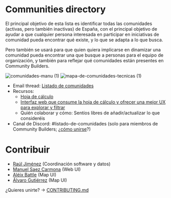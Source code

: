 # Communities directory

El principal objetivo de esta lista es identificar todas las comunidades (activas, pero también inactivas) de España, con el principal objetivo de ayudar a que cualquier persona interesada en participar en iniciativas de comunidad pueda encontrar qué existe, y lo que se adapta a lo que busca.

Pero también se usará para que quien quiera implicarse en dinamizar una comunidad pueda encontrar una que busque a personas para el equipo de organización, y también para reflejar qué comunidades están presentes en Community Builders.

![comunidades-manu (1)](https://github.com/user-attachments/assets/a735a62a-9b48-463c-a48b-1aeb903beb14)
![mapa-de-comunidades-tecnicas (1)](https://github.com/user-attachments/assets/7c57b789-f8ff-4cbb-ae62-76ad7b5d3716)

* Email thread: [Listado de comunidades](https://groups.google.com/u/1/g/community-builders-es/c/agm4LEFrZco)
* Recursos:
  * [Hoja de cálculo](https://docs.google.com/spreadsheets/d/18Rf0-3sREFosw__tQYaUmtzJNL3M-PLsm-HIqENf2Yw/edit?usp=sharing)
  * [Interfaz web que consume la hoja de cálculo y ofrecer una mejor UX para explorar y filtrar]([url](https://combuilderses.github.io/communities-directory/dist/))
  * Quién colaborar y cómo: Sentíos libres de añadir/actualizar lo que consideréis
* Canal de Discord: #listado-de-comunidades (solo para miembros de Community Builders; ¿[cómo unirse](https://github.com/ComBuildersES#c%C3%B3mo-unirse-a-community-builders)?)

# Contribuir

 * [Raúl Jiménez](https://rauljimenez.info/) (Coordinación software y datos)
 * [Manuel Saez Carmona](https://www.linkedin.com/in/manuel-saez-carmona/) (Web UI)
 * [Aléix Battle](https://www.linkedin.com/in/aleixbatllesureda/) (Map UI)
 * [Álvaro Gutiérrez]([url](https://www.linkedin.com/in/%C3%A1lvaro-guti%C3%A9rrez-climent-94a840217/))  (Map UI)

¿Quieres unirte? -> [CONTRIBUTING.md](https://github.com/ComBuildersES/communities-directory/blob/master/CONTRIBUTING.md)
